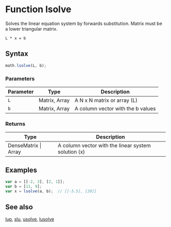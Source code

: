 # Function lsolve

Solves the linear equation system by forwards substitution. Matrix must be a lower triangular matrix.

`L * x = b`


## Syntax

```js
math.lsolve(L, b);
```

### Parameters

Parameter | Type | Description
--------- | ---- | -----------
`L` | Matrix, Array | A N x N matrix or array (L)
`b` | Matrix, Array | A column vector with the b values

### Returns

Type | Description
---- | -----------
DenseMatrix &#124; Array | A column vector with the linear system solution (x)


## Examples

```js
var a = [[-2, 3], [2, 1]];
var b = [11, 9];
var x = lsolve(a, b);  // [[-5.5], [20]]
```


## See also

[lup](lup.md),
[slu](slu.md),
[usolve](usolve.md),
[lusolve](lusolve.md)


<!-- Note: This file is automatically generated from source code comments. Changes made in this file will be overridden. -->

